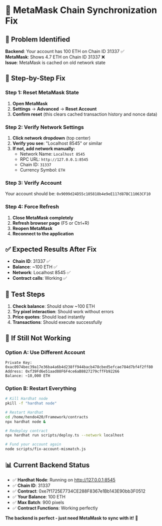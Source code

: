 # 🔄 MetaMask Chain Synchronization Fix

## 🎯 Problem Identified

**Backend**: Your account has 100 ETH on Chain ID 31337 ✅  
**MetaMask**: Shows 4.7 ETH on Chain ID 31337 ❌  
**Issue**: MetaMask is cached on old network state

## 🔧 Step-by-Step Fix

### Step 1: Reset MetaMask State
1. **Open MetaMask**
2. **Settings** → **Advanced** → **Reset Account**
3. **Confirm reset** (this clears cached transaction history and nonce data)

### Step 2: Verify Network Settings
1. **Click network dropdown** (top center)
2. **Verify you see**: "Localhost 8545" or similar
3. **If not, add network manually:**
   - Network Name: `Localhost 8545`
   - RPC URL: `http://127.0.0.1:8545`
   - Chain ID: `31337`
   - Currency Symbol: `ETH`

### Step 3: Verify Account
Your account should be: `0x9099d24D55c105818b4e9eE117d87BC11063CF10`

### Step 4: Force Refresh
1. **Close MetaMask completely**
2. **Refresh browser page** (F5 or Ctrl+R)
3. **Reopen MetaMask**
4. **Reconnect to the application**

## ✅ Expected Results After Fix

- **Chain ID**: 31337 ✅
- **Balance**: ~100 ETH ✅
- **Network**: Localhost 8545 ✅
- **Contract calls**: Working ✅

## 🧪 Test Steps

1. **Check balance**: Should show ~100 ETH
2. **Try pixel interaction**: Should work without errors
3. **Price quotes**: Should load instantly
4. **Transactions**: Should execute successfully

## 🚨 If Still Not Working

### Option A: Use Different Account
```
Private Key: 0xac0974bec39a17e36ba4a6b4d238ff944bacb478cbed5efcae784d7bf4f2ff80
Address: 0xf39Fd6e51aad88F6F4ce6aB8827279cffFb92266
Balance: ~10,000 ETH
```

### Option B: Restart Everything
```bash
# Kill Hardhat node
pkill -f "hardhat node"

# Restart Hardhat
cd /home/hendo420/Framework/contracts
npx hardhat node &

# Redeploy contract
npx hardhat run scripts/deploy.ts --network localhost

# Fund your account again
node scripts/fix-account-mismatch.js
```

## 📊 Current Backend Status

- ✅ **Hardhat Node**: Running on http://127.0.0.1:8545
- ✅ **Chain ID**: 31337
- ✅ **Contract**: 0xe7f1725E7734CE288F8367e1Bb143E90bb3F0512
- ✅ **Your Balance**: 100 ETH
- ✅ **Max Batch**: 900 pixels
- ✅ **Contract Functions**: Working perfectly

**The backend is perfect - just need MetaMask to sync with it!** 🎯

